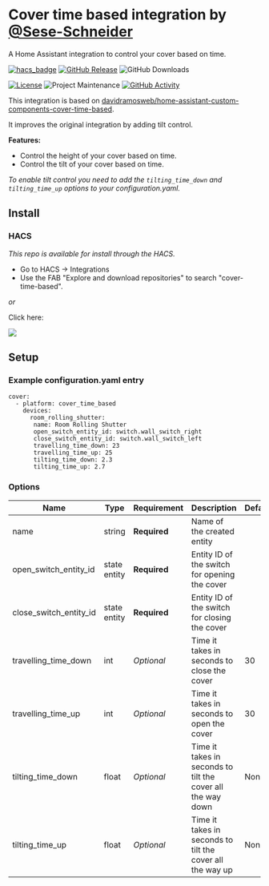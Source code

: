 # Cover time based integration by [@Sese-Schneider](https://www.github.com/Sese-Schneider)
A Home Assistant integration to control your cover based on time.

[![hacs_badge](https://img.shields.io/badge/HACS-Default-41BDF5.svg?style=for-the-badge)](https://my.home-assistant.io/redirect/hacs_repository/?owner=Sese-Schneider&repository=ha-cover-time-based&category=integration)
[![GitHub Release][releases-shield]][releases]
![GitHub Downloads][downloads-shield]

[![License][license-shield]](LICENSE)
![Project Maintenance][maintenance-shield]
[![GitHub Activity][commits-shield]][commits]

This integration is based on [davidramosweb/home-assistant-custom-components-cover-time-based](https://github.com/davidramosweb/home-assistant-custom-components-cover-time-based/).

It improves the original integration by adding tilt control.

**Features:**

- Control the height of your cover based on time.
- Control the tilt of your cover based on time.

*To enable tilt control you need to add the `tilting_time_down` and `tilting_time_up` options to your configuration.yaml.*

## Install

### HACS

*This repo is available for install through the HACS.*

* Go to HACS → Integrations
* Use the FAB "Explore and download repositories" to search "cover-time-based".

_or_

Click here:

[![](https://my.home-assistant.io/badges/hacs_repository.svg)](https://my.home-assistant.io/redirect/hacs_repository/?owner=Sese-Schneider&repository=ha-cover-time-based&category=integration)


## Setup

### Example configuration.yaml entry

```
cover:
  - platform: cover_time_based
	devices:
	  room_rolling_shutter:
	   name: Room Rolling Shutter
	   open_switch_entity_id: switch.wall_switch_right
	   close_switch_entity_id: switch.wall_switch_left
	   travelling_time_down: 23
	   travelling_time_up: 25
	   tilting_time_down: 2.3
	   tilting_time_up: 2.7
```

### Options

| Name                   | Type         | Requirement  | Description                                                 | Default |
| ---------------------- | ------------ | ------------ | ----------------------------------------------------------- | ------- |
| name                   | string       | **Required** | Name of the created entity                                  |         |
| open_switch_entity_id  | state entity | **Required** | Entity ID of the switch for opening the cover               |         |
| close_switch_entity_id | state entity | **Required** | Entity ID of the switch for closing the cover               |         |
| travelling_time_down   | int          | *Optional*   | Time it takes in seconds to close the cover                 | 30      |
| travelling_time_up     | int          | *Optional*   | Time it takes in seconds to open the cover                  | 30      |
| tilting_time_down      | float        | *Optional*   | Time it takes in seconds to tilt the cover all the way down | None    |
| tilting_time_up        | float        | *Optional*   | Time it takes in seconds to tilt the cover all the way up   | None    |


[commits-shield]: https://img.shields.io/github/commit-activity/y/Sese-Schneider/ha-cover-time-based.svg?style=for-the-badge
[commits]: https://github.com/Sese-Schneider/ha-cover-time-based/commits/master
[downloads-shield]: https://img.shields.io/github/downloads/Sese-Schneider/ha-cover-time-based/total.svg?style=for-the-badge
[license-shield]: https://img.shields.io/github/license/Sese-Schneider/ha-cover-time-based.svg?style=for-the-badge
[maintenance-shield]: https://img.shields.io/maintenance/yes/2023.svg?style=for-the-badge
[releases-shield]: https://img.shields.io/github/release/Sese-Schneider/ha-cover-time-based.svg?style=for-the-badge
[releases]: https://github.com/Sese-Schneider/ha-cover-time-based/releases
